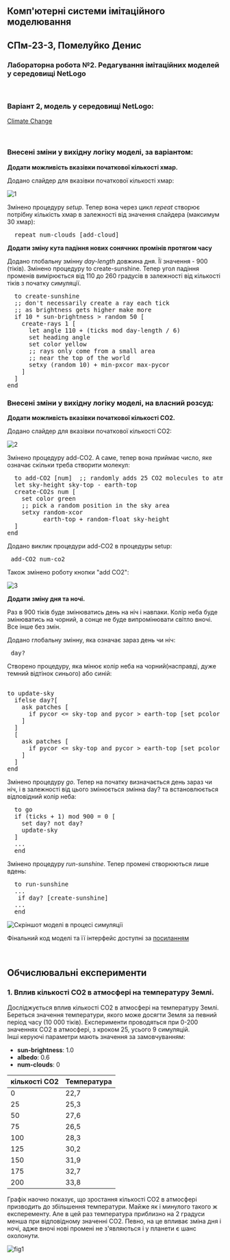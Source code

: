 ## Комп'ютерні системи імітаційного моделювання
## СПм-23-3, Помелуйко Денис
### Лабораторна робота №**2**. Редагування імітаційних моделей у середовищі NetLogo

<br>

### Варіант 2, модель у середовищі NetLogo:
[Climate Change](http://www.netlogoweb.org/launch#http://www.netlogoweb.org/assets/modelslib/Sample%20Models/Earth%20Science/Climate%20Change.nlogo)

<br>

### Внесені зміни у вихідну логіку моделі, за варіантом:

**Додати можливість вказівки початкової кількості хмар.** 

Додано слайдер для вказівки початкової кількості хмар:

![1](1.png)

Змінено процедуру *setup*. Тепер вона через цикл *repeat* створює потрібну кількість хмар в залежності від значення слайдера (максимум 30 хмар):
<pre>
  repeat num-clouds [add-cloud]
</pre>

**Додати зміну кута падіння нових сонячних промінів протягом часу**

Додано глобальну змінну *day-length* довжина дня. Її значення - 900 (тіків). Змінено процедуру to create-sunshine. Тепер угол падіння променів вимірюється від 110 до 260 градусів в залежності від кількості тіків з початку симуляції.

<pre>
  to create-sunshine
  ;; don't necessarily create a ray each tick
  ;; as brightness gets higher make more
  if 10 * sun-brightness > random 50 [
    create-rays 1 [
      let angle 110 + (ticks mod day-length / 6)
      set heading angle
      set color yellow
      ;; rays only come from a small area
      ;; near the top of the world
      setxy (random 10) + min-pxcor max-pycor
    ]
  ]
end
</pre>

### Внесені зміни у вихідну логіку моделі, на власний розсуд:

**Додати можливість вказівки початкової кількості CO2.**

Додано слайдер для вказівки початкової кількості CO2:

![2](2.png)

Змінено процедуру add-CO2. А саме, тепер вона приймає число, яке означає скільки треба створити молекул:
<pre>
  to add-CO2 [num]  ;; randomly adds 25 CO2 molecules to atmosphere
  let sky-height sky-top - earth-top
  create-CO2s num [
    set color green
    ;; pick a random position in the sky area
    setxy random-xcor
          earth-top + random-float sky-height
  ]
end
</pre>

Додано виклик процедури add-CO2 в процедуры setup:

<pre> add-CO2 num-co2 </pre>

Також змінено роботу кнопки "add CO2":

![3](3.png)

**Додати зміну дня та ночі.**

Раз в 900 тіків буде змінюватись день на ніч і навпаки. Колір неба буде змінюватись на чорний, а сонце не буде випромінювати світло вночі. Все інше без змін.

Додано глобальну змінну, яка означає зараз день чи ніч:

<pre> day? </pre>

Створено процедуру, яка мінює колір неба на чорний(насправді, дуже темний відтінок синього) або синій:

<pre> 
to update-sky
  ifelse day?[
    ask patches [ 
      if pycor <= sky-top and pycor > earth-top [set pcolor scale-color blue pycor -20 20]
    ]
  ]
  [
    ask patches [ 
      if pycor <= sky-top and pycor > earth-top [set pcolor scale-color blue pycor -10 80]
    ]
  ]
end
</pre>

Змінено процедуру *go*. Тепер на початку визначається день зараз чи ніч, і в залежності від цього змінюється змінна day? та встановлюється відповідний колір неба:

<pre>
  to go
  if (ticks + 1) mod 900 = 0 [
    set day? not day?
    update-sky
  ]
  ...
  end
</pre>

Змінено процедуру *run-sunshine*. Тепер промені створюються лише вдень:
<pre>
  to run-sunshine
  ...
   if day? [create-sunshine]  
  ...
  end
</pre>

![Скріншот моделі в процесі симуляції](model.png)

Фінальний код моделі та її інтерфейс доступні за 
[посиланням](Climate_Change-ext.nlogo)

<br>

## Обчислювальні експерименти 
### 1. Вплив кількості CO2 в атмосфері на температуру Землі.
Досліджується вплив кількості CO2 в атмосфері на температуру Землі. Береться значення температури, якого може досягти Земля за певний період часу (10 000 тіків).
Експерименти проводяться при 0-200  значеннях CO2 в атмосфері, з кроком 25, усього 9 симуляцій.  
Інші керуючі параметри мають значення за замовчуванням:
- **sun-brightness**: 1.0
- **albedo**: 0.6
- **num-clouds**: 0

<table>
<thead>
<tr><th>кількості CO2</th><th>Температура</th></tr>
</thead>
<tbody>
<tr><td>0</td><td>22,7</td></tr>
<tr><td>25</td><td>25,3</td></tr>
<tr><td>50</td><td>27,6</td></tr>
<tr><td>75</td><td>26,5</td></tr>
<tr><td>100</td><td>28,3</td></tr>
<tr><td>125</td><td>30,2</td></tr>
<tr><td>150</td><td>31,9</td></tr>
<tr><td>175</td><td>32,7</td></tr>
<tr><td>200</td><td>33,8</td></tr>
</tbody>
</table>

Графік наочно показує, що зростання кількості CO2 в атмосфері призводить до збільшення температури. Майже як і минулого такого ж експеременту. Але в цей раз температура приблизно на 2 градуси менша при відповідному значенні CO2. Певно, на це впливає зміна дня і ночі, адже вночі нові промені не з'являються і у планети є шанс охолонути.

![fig1](fig1.png)
